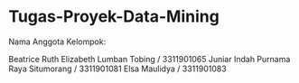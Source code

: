 # Tugas-Proyek-Data-Mining

Nama Anggota Kelompok:

Beatrice Ruth Elizabeth Lumban Tobing / 3311901065
Juniar Indah Purnama Raya Situmorang / 3311901081
Elsa Maulidya / 3311901083
